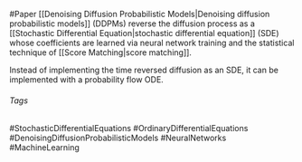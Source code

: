 #Paper
[[Denoising Diffusion Probabilistic Models|Denoising diffusion probabilistic models]] (DDPMs) reverse the diffusion process as a [[Stochastic Differential Equation|stochastic differential equation]] (SDE) whose coefficients are learned via neural network training and the statistical technique of [[Score Matching|score matching]].

Instead of implementing the time reversed diffusion as an SDE, it can be implemented with a probability flow ODE. 

###### Tags
#StochasticDifferentialEquations #OrdinaryDifferentialEquations #DenoisingDiffusionProbabilisticModels #NeuralNetworks #MachineLearning